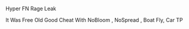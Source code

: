 
Hyper FN Rage Leak

It Was Free Old Good Cheat With NoBloom , NoSpread , Boat Fly, Car TP
















